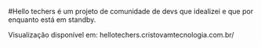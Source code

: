 #Hello techers é um projeto de comunidade de devs que idealizei e que por enquanto está em standby.


Visualização disponível em:  hellotechers.cristovamtecnologia.com.br/
